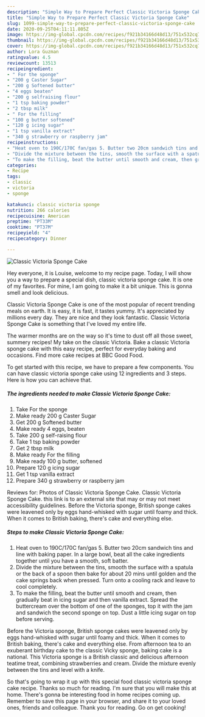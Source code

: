 ```yaml
---
description: "Simple Way to Prepare Perfect Classic Victoria Sponge Cake"
title: "Simple Way to Prepare Perfect Classic Victoria Sponge Cake"
slug: 1099-simple-way-to-prepare-perfect-classic-victoria-sponge-cake
date: 2020-09-25T04:11:11.805Z
image: https://img-global.cpcdn.com/recipes/f921b34166d48d13/751x532cq70/classic-victoria-sponge-cake-recipe-main-photo.jpg
thumbnail: https://img-global.cpcdn.com/recipes/f921b34166d48d13/751x532cq70/classic-victoria-sponge-cake-recipe-main-photo.jpg
cover: https://img-global.cpcdn.com/recipes/f921b34166d48d13/751x532cq70/classic-victoria-sponge-cake-recipe-main-photo.jpg
author: Lora Guzman
ratingvalue: 4.5
reviewcount: 13513
recipeingredient:
- " For the sponge"
- "200 g Caster Sugar"
- "200 g Softened butter"
- "4 eggs beaten"
- "200 g selfraising flour"
- "1 tsp baking powder"
- "2 tbsp milk"
- " For the filling"
- "100 g butter softened"
- "120 g icing sugar"
- "1 tsp vanilla extract"
- "340 g strawberry or raspberry jam"
recipeinstructions:
- "Heat oven to 190C/170C fan/gas 5. Butter two 20cm sandwich tins and line with baking paper. In a large bowl, beat all the cake ingredients together until you have a smooth, soft batter."
- "Divide the mixture between the tins, smooth the surface with a spatula or the back of a spoon then bake for about 20 mins until golden and the cake springs back when pressed. Turn onto a cooling rack and leave to cool completely."
- "To make the filling, beat the butter until smooth and cream, then gradually beat in icing sugar and then vanilla extract. Spread the buttercream over the bottom of one of the sponges, top it with the jam and sandwich the second sponge on top. Dust a little icing sugar on top before serving."
categories:
- Recipe
tags:
- classic
- victoria
- sponge

katakunci: classic victoria sponge 
nutrition: 266 calories
recipecuisine: American
preptime: "PT33M"
cooktime: "PT37M"
recipeyield: "4"
recipecategory: Dinner

---
```



![Classic Victoria Sponge Cake](https://img-global.cpcdn.com/recipes/f921b34166d48d13/751x532cq70/classic-victoria-sponge-cake-recipe-main-photo.jpg)

Hey everyone, it is Louise, welcome to my recipe page. Today, I will show you a way to prepare a special dish, classic victoria sponge cake. It is one of my favorites. For mine, I am going to make it a bit unique. This is gonna smell and look delicious.

Classic Victoria Sponge Cake is one of the most popular of recent trending meals on earth. It is easy, it is fast, it tastes yummy. It's appreciated by millions every day. They are nice and they look fantastic. Classic Victoria Sponge Cake is something that I've loved my entire life.

The warmer months are on the way so it&#39;s time to dust off all those sweet, summery recipes! My take on the classic Victoria. Bake a classic Victoria sponge cake with this easy recipe, perfect for everyday baking and occasions. Find more cake recipes at BBC Good Food.


To get started with this recipe, we have to prepare a few components. You can have classic victoria sponge cake using 12 ingredients and 3 steps. Here is how you can achieve that.

<!--inarticleads1-->

##### The ingredients needed to make Classic Victoria Sponge Cake:

1. Take  For the sponge
1. Make ready 200 g Caster Sugar
1. Get 200 g Softened butter
1. Make ready 4 eggs, beaten
1. Take 200 g self-raising flour
1. Take 1 tsp baking powder
1. Get 2 tbsp milk
1. Make ready  For the filling
1. Make ready 100 g butter, softened
1. Prepare 120 g icing sugar
1. Get 1 tsp vanilla extract
1. Prepare 340 g strawberry or raspberry jam


Reviews for: Photos of Classic Victoria Sponge Cake. Classic Victoria Sponge Cake. this link is to an external site that may or may not meet accessibility guidelines. Before the Victoria sponge, British sponge cakes were leavened only by eggs hand-whisked with sugar until foamy and thick. When it comes to British baking, there&#39;s cake and everything else. 

<!--inarticleads2-->

##### Steps to make Classic Victoria Sponge Cake:

1. Heat oven to 190C/170C fan/gas 5. Butter two 20cm sandwich tins and line with baking paper. In a large bowl, beat all the cake ingredients together until you have a smooth, soft batter.
1. Divide the mixture between the tins, smooth the surface with a spatula or the back of a spoon then bake for about 20 mins until golden and the cake springs back when pressed. Turn onto a cooling rack and leave to cool completely.
1. To make the filling, beat the butter until smooth and cream, then gradually beat in icing sugar and then vanilla extract. Spread the buttercream over the bottom of one of the sponges, top it with the jam and sandwich the second sponge on top. Dust a little icing sugar on top before serving.


Before the Victoria sponge, British sponge cakes were leavened only by eggs hand-whisked with sugar until foamy and thick. When it comes to British baking, there&#39;s cake and everything else. From afternoon tea to an exuberant birthday cake to the classic Vicky sponge, baking cake is a national. This Victoria sponge is a British classic and delicious afternoon teatime treat, combining strawberries and cream. Divide the mixture evenly between the tins and level with a knife. 

So that's going to wrap it up with this special food classic victoria sponge cake recipe. Thanks so much for reading. I'm sure that you will make this at home. There's gonna be interesting food in home recipes coming up. Remember to save this page in your browser, and share it to your loved ones, friends and colleague. Thank you for reading. Go on get cooking!
